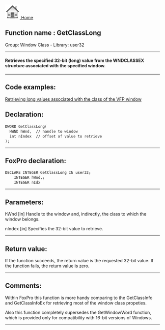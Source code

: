 [<img src="../../images/home.png"> Home ](https://github.com/VFPX/Win32API)  

## Function name : GetClassLong
Group: Window Class - Library: user32    
***  


#### Retrieves the specified 32-bit (long) value from the WNDCLASSEX structure associated with the specified window.
***  


## Code examples:
[Retrieving long values associated with the class of the VFP window](../../samples/sample_204.md)  

## Declaration:
```foxpro  
DWORD GetClassLong(
  HWND hWnd,  // handle to window
  int nIndex  // offset of value to retrieve
);  
```  
***  


## FoxPro declaration:
```foxpro  
DECLARE INTEGER GetClassLong IN user32;
	INTEGER hWnd,;
	INTEGER nIdx  
```  
***  


## Parameters:
hWnd 
[in] Handle to the window and, indirectly, the class to which the window belongs. 

nIndex 
[in] Specifies the 32-bit value to retrieve. 

  
***  


## Return value:
If the function succeeds, the return value is the requested 32-bit value. If the function fails, the return value is zero.  
***  


## Comments:
Within FoxPro this function is more handy comparing to the GetClassInfo and GetClassInfoEx for retrieving most of the window class propeties.  
  
Also this function completely supersedes the GetWindowWord function, which is provided only for compatibility with 16-bit versions of Windows.  
  
***  

